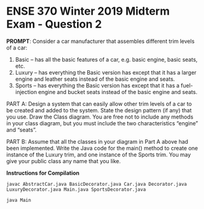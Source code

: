 # ENSE 370 Winter 2019 Midterm Exam - Question 2

**PROMPT**: Consider a car manufacturer that assembles different trim levels of a car: 
1. Basic – has all the basic features of a car, e.g. basic engine, basic seats, etc. 
2. Luxury – has everything the Basic version has except that it has a larger engine and leather seats instead of the basic engine and seats. 
3. Sports – has everything the Basic version has except that it has a fuel-injection engine and bucket seats instead of the basic engine and seats.

PART A: Design a system that can easily allow other trim levels of a car to be created and added  to the system. State the design pattern (if any) that you use. Draw the Class diagram.  You are free not to include any methods in your class diagram, but you must include the two characteristics “engine” and “seats”.

PART B: Assume that all the classes in your diagram in Part A above had been implemented. Write the Java code for the main() method to create one instance of the Luxury  trim, and one instance of the Sports trim. You may give your public class any name that you like.


**Instructions for Compilation**

`javac AbstractCar.java BasicDecorator.java Car.java Decorator.java LuxuryDecorator.java Main.java SportsDecorator.java`

`java Main`
